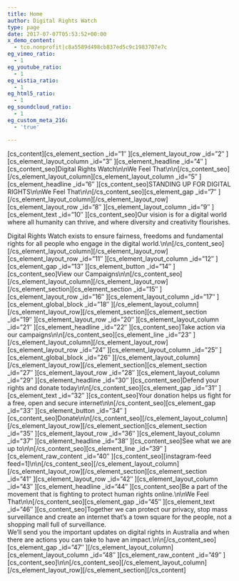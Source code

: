 ```yaml
---
title: Home
author: Digital Rights Watch
type: page
date: 2017-07-07T05:53:52+00:00
x_demo_content:
  - tco.nonprofit|c8a5589d498cb837ed5c9c1983707e7c
eg_vimeo_ratio:
  - 1
eg_youtube_ratio:
  - 1
eg_wistia_ratio:
  - 1
eg_html5_ratio:
  - 1
eg_soundcloud_ratio:
  - 1
eg_custom_meta_216:
  - 'true'

---
```

\[cs\_content\]\[cs\_element\_section \_id=&#8221;1&#8243; \]\[cs\_element\_layout\_row \_id=&#8221;2&#8243; \]\[cs\_element\_layout\_column \_id=&#8221;3&#8243; \]\[cs\_element\_headline \_id=&#8221;4&#8243; \]\[cs\_content\_seo\]Digital Rights Watch\n\nWe Feel That\n\n\[/cs\_content\_seo\]\[/cs\_element\_layout\_column\]\[cs\_element\_layout\_column \_id=&#8221;5&#8243; \]\[cs\_element\_headline \_id=&#8221;6&#8243; \]\[cs\_content\_seo]STANDING UP FOR DIGITAL RIGHTS\n\nWe Feel That\n\n[/cs\_content\_seo\]\[cs\_element\_gap \_id=&#8221;7&#8243; \]\[/cs\_element\_layout\_column\]\[/cs\_element\_layout\_row\]\[cs\_element\_layout\_row \_id=&#8221;8&#8243; \]\[cs\_element\_layout\_column \_id=&#8221;9&#8243; \]\[cs\_element\_text \_id=&#8221;10&#8243; \]\[cs\_content_seo\]Our vision is for a digital world where all humanity can thrive, and where diversity and creativity flourishes.

Digital Rights Watch exists to ensure fairness, freedoms and fundamental rights for all people who engage in the digital world.\n\n\[/cs\_content\_seo\]\[/cs\_element\_layout\_column\]\[/cs\_element\_layout\_row\]\[cs\_element\_layout\_row \_id=&#8221;11&#8243; \]\[cs\_element\_layout\_column \_id=&#8221;12&#8243; \]\[cs\_element\_gap \_id=&#8221;13&#8243; \]\[cs\_element\_button \_id=&#8221;14&#8243; \]\[cs\_content\_seo\]View our Campaigns\n\n\[/cs\_content\_seo\]\[/cs\_element\_layout\_column\]\[/cs\_element\_layout\_row\]\[/cs\_element\_section\]\[cs\_element\_section \_id=&#8221;15&#8243; \]\[cs\_element\_layout\_row \_id=&#8221;16&#8243; \]\[cs\_element\_layout\_column \_id=&#8221;17&#8243; \]\[cs\_element\_global\_block \_id=&#8221;18&#8243; \]\[/cs\_element\_layout\_column\]\[/cs\_element\_layout\_row\]\[/cs\_element\_section\]\[cs\_element\_section \_id=&#8221;19&#8243; \]\[cs\_element\_layout\_row \_id=&#8221;20&#8243; \]\[cs\_element\_layout\_column \_id=&#8221;21&#8243; \]\[cs\_element\_headline \_id=&#8221;22&#8243; \]\[cs\_content\_seo\]Take action via our campaigns\n\n\[/cs\_content\_seo\]\[cs\_element\_line \_id=&#8221;23&#8243; \]\[/cs\_element\_layout\_column\]\[/cs\_element\_layout\_row\]\[cs\_element\_layout\_row \_id=&#8221;24&#8243; \]\[cs\_element\_layout\_column \_id=&#8221;25&#8243; \]\[cs\_element\_global\_block \_id=&#8221;26&#8243; \]\[/cs\_element\_layout\_column\]\[/cs\_element\_layout\_row\]\[/cs\_element\_section\]\[cs\_element\_section \_id=&#8221;27&#8243; \]\[cs\_element\_layout\_row \_id=&#8221;28&#8243; \]\[cs\_element\_layout\_column \_id=&#8221;29&#8243; \]\[cs\_element\_headline \_id=&#8221;30&#8243; \]\[cs\_content\_seo]Defend your rights and donate today\n\n[/cs\_content\_seo\]\[cs\_element\_gap \_id=&#8221;31&#8243; \]\[cs\_element\_text \_id=&#8221;32&#8243; \]\[cs\_content\_seo\]Your donation helps us fight for a free, open and secure internet\n\n\[/cs\_content\_seo\]\[cs\_element\_gap \_id=&#8221;33&#8243; \]\[cs\_element\_button \_id=&#8221;34&#8243; \]\[cs\_content\_seo\]Donate\n\n\[/cs\_content\_seo\]\[/cs\_element\_layout\_column\]\[/cs\_element\_layout\_row\]\[/cs\_element\_section\]\[cs\_element\_section \_id=&#8221;35&#8243; \]\[cs\_element\_layout\_row \_id=&#8221;36&#8243; \]\[cs\_element\_layout\_column \_id=&#8221;37&#8243; \]\[cs\_element\_headline \_id=&#8221;38&#8243; \]\[cs\_content\_seo]See what we are up to\n\n[/cs\_content\_seo\]\[cs\_element\_line \_id=&#8221;39&#8243; \]\[cs\_element\_raw\_content \_id=&#8221;40&#8243; \]\[cs\_content\_seo\]\[instagram-feed feed=1]\n\n[/cs\_content\_seo\]\[/cs\_element\_layout\_column\]\[/cs\_element\_layout\_row\]\[/cs\_element\_section\]\[cs\_element\_section \_id=&#8221;41&#8243; \]\[cs\_element\_layout\_row \_id=&#8221;42&#8243; \]\[cs\_element\_layout\_column \_id=&#8221;43&#8243; \]\[cs\_element\_headline \_id=&#8221;44&#8243; \]\[cs\_content\_seo]Be a part of the movement that is fighting to protect human rights online.\n\nWe Feel That\n\n[/cs\_content\_seo\]\[cs\_element\_gap \_id=&#8221;45&#8243; \]\[cs\_element\_text \_id=&#8221;46&#8243; \]\[cs\_content_seo\]Together we can protect our privacy, stop mass surveillance and create an internet that&#8217;s a town square for the people, not a shopping mall full of surveillance.  
We&#8217;ll send you the important updates on digital rights in Australia and when there are actions you can take to have an impact.\n\n\[/cs\_content\_seo\]\[cs\_element\_gap \_id=&#8221;47&#8243; \]\[/cs\_element\_layout\_column\]\[cs\_element\_layout\_column \_id=&#8221;48&#8243; \]\[cs\_element\_raw\_content \_id=&#8221;49&#8243; \]\[cs\_content\_seo\]\n\n\[/cs\_content\_seo\]\[/cs\_element\_layout\_column\]\[/cs\_element\_layout\_row\]\[/cs\_element\_section\][/cs_content]